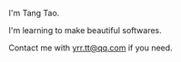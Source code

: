 I'm Tang Tao.

I'm learning to make beautiful softwares.

Contact me with yrr.tt@qq.com if you need.
